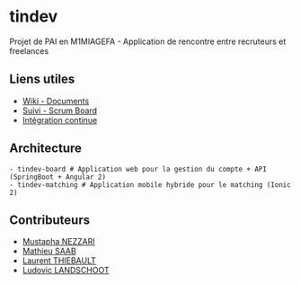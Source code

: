 # tindev
Projet de PAI en M1MIAGEFA - Application de rencontre entre recruteurs et freelances

## Liens utiles
* [Wiki - Documents](https://gitlab.com/squirtles/tindev/wikis/home)
* [Suivi - Scrum Board](https://gitlab.com/squirtles/tindev/boards)
* [Intégration continue](https://gitlab.com/squirtles/tindev/pipelines)

## Architecture
```
- tindev-board # Application web pour la gestion du compte + API (SpringBoot + Angular 2)
- tindev-matching # Application mobile hybride pour le matching (Ionic 2)
```

## Contributeurs
* [Mustapha NEZZARI](http://github.com/MawsFr)
* [Mathieu SAAB](http://github.com/ExSoldat)
* [Laurent THIEBAULT](http://github.com/lauthieb)
* [Ludovic LANDSCHOOT](http://github.com/landschoot)